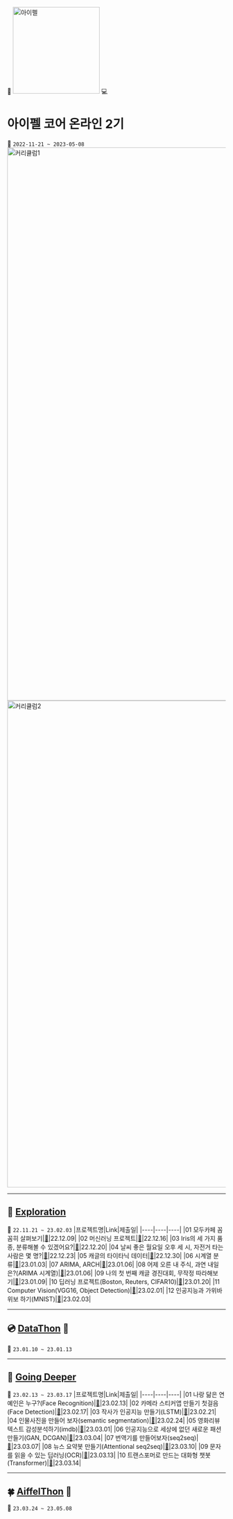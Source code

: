 :school: [<img width="200" alt="아이펠" src="https://user-images.githubusercontent.com/103846429/236384076-f419bad9-d4f6-4a07-a3cb-f8e4f60f6200.png">](https://aiffel.io/) :computer:

# 아이펠 코어 온라인 2기
:calendar: `2022-11-21 ~ 2023-05-08`  
<img width="1276" alt="커리큘럼1" src="https://user-images.githubusercontent.com/103846429/236385010-04f71f49-3795-4e84-91e4-2179cacacc71.png">  
<img width="1123" alt="커리큘럼2" src="https://user-images.githubusercontent.com/103846429/236385079-296b3bf3-01ed-42d7-a53e-7f9c9797105b.png">  

---
:closed_book: [Exploration](https://github.com/M-05/aiffel_onlin_class/tree/main/Exploration)
---
:seedling: `22.11.21 ~ 23.02.03`
|프로젝트명|Link|제출일|
|----|----|----|
|01 모두카페 꼼꼼히 살펴보기|[:seedling:](https://github.com/M-05/aiffel_onlin_class/blob/main/Exploration/%5BE-01%5DStudy_Cafe%20%5B22.12.09%5D.ipynb)|22.12.09|
|02 머신러닝 프로젝트|[:seedling:](https://github.com/M-05/aiffel_onlin_class/blob/main/Exploration/%5BE-02%5DAirbnb_in_New_York%20%5B22.12.16%5D.ipynb)|22.12.16|
|03 Iris의 세 가지 품종, 분류해볼 수 있겠어요?|[:seedling:](https://github.com/M-05/aiffel_onlin_class/blob/main/Exploration/%5BE-03%5Ddigits%2C%20wine%2C%20cancer%20%5B22.12.20%5D.ipynb)|22.12.20|
|04 날씨 좋은 월요일 오후 세 시, 자전거 타는 사람은 몇 명?|[:seedling:](https://github.com/M-05/aiffel_onlin_class/blob/main/Exploration/%5BE-04%5Ddiabetes%20%26%20bike-sharing-demand%20%5B22.12.23%5D.ipynb)|22.12.23|
|05 캐글의 타이타닉 데이터|[:seedling:](https://github.com/M-05/aiffel_onlin_class/blob/main/Exploration/%5BE-05%5DTitanic%20%5B22.12.30%5D.ipynb)|22.12.30|
|06 시계열 분류|[:seedling:](https://github.com/M-05/aiffel_onlin_class/blob/main/Exploration/%5BE-06%5DTime%20Series%20%5B23.01.03%5D.ipynb)|23.01.03|
|07 ARIMA, ARCH|[:seedling:](https://github.com/M-05/aiffel_onlin_class/blob/main/Exploration/%5BE-07%5DARIMA%2C%20ARCH%20%5B23.01.06%5D.ipynb)|23.01.06|
|08 어제 오른 내 주식, 과연 내일은?(ARIMA 시계열)|[:seedling:](https://github.com/M-05/aiffel_onlin_class/blob/main/Exploration/%5BE-08%5DPredict%20stocks%20%5B23.01.06%5D.ipynb)|23.01.06|
|09 나의 첫 번째 캐글 경진대회, 무작정 따라해보기|[:seedling:](https://github.com/M-05/aiffel_onlin_class/blob/main/Exploration/%5BE-09%5Dchallenge2019%20%5B23.01.09%5D.ipynb)|23.01.09|
|10 딥러닝 프로젝트(Boston, Reuters, CIFAR10)|[:seedling:](https://github.com/M-05/aiffel_onlin_class/blob/main/Exploration/%5BE-10%5DDeep_Learning_Project%20%5B23.01.20%5D.ipynb)|23.01.20|
|11 Computer Vision(VGG16, Object Detection)|[:seedling:](https://github.com/M-05/aiffel_onlin_class/tree/main/Exploration/E-11%20%5B23.02.01%5D)|23.02.01|
|12 인공지능과 가위바위보 하기(MNIST)|[:seedling:](https://github.com/M-05/aiffel_onlin_class/blob/main/Exploration/%5BE-12%5DRockPaperScissor%20%5B23.02.03%5D.ipynb)|23.02.03|



---
:cd: [DataThon](https://github.com/M-05/aiffel_onlin_class/tree/main/Data-Thon) :ghost:
---
:cactus: `23.01.10 ~ 23.01.13`


---
:blue_book: [Going Deeper](https://github.com/M-05/aiffel_onlin_class/tree/main/Going%20Deeper)
---
:leaves: `23.02.13 ~ 23.03.17`
|프로젝트명|Link|제출일|
|----|----|----|
|01 나랑 닮은 연예인은 누구?(Face Recognition)|[:musical_score:](https://github.com/M-05/aiffel_onlin_class/blob/main/Going%20Deeper/%5BGD-01%5Dface_recognition_with_castlemoney%20%5B23.02.13%5D.ipynb)|23.02.13|
|02 카메라 스티커앱 만들기 첫걸음(Face Detection)|[:newspaper:](https://github.com/M-05/aiffel_onlin_class/blob/main/Going%20Deeper/%5BGD-02%5Dput_cat_whiskers_on_jiyoung%20%5B23.02.17%5D.ipynb)|23.02.17|
|03 작사가 인공지능 만들기(LSTM)|[:musical_keyboard:](https://github.com/M-05/aiffel_onlin_class/blob/main/Going%20Deeper/%5BGD-03%5Dcompose_lyrics_for_u%20%5B23.02.21%5D.ipynb)|23.02.21|
|04 인물사진을 만들어 보자(semantic segmentation)|[:musical_score:](https://github.com/M-05/aiffel_onlin_class/blob/main/Going%20Deeper/%5BGD-04%5Dshallow_depth_of_field%20%5B23.02.24%5D.ipynb)|23.02.24|
|05 영화리뷰 텍스트 감성분석하기(imdb)|[:newspaper:](https://github.com/M-05/aiffel_onlin_class/blob/main/Going%20Deeper/%5BGD-05%5Dnaver_sentiment_movie_with_j%26j%20%5B23.03.01%5D.ipynb)|23.03.01|
|06 인공지능으로 세상에 없던 새로운 패션 만들기(GAN, DCGAN)|[:musical_keyboard:](https://github.com/M-05/aiffel_onlin_class/blob/main/Going%20Deeper/GD-06%20%5B23.03.04%5D/%5BGD-06%5Dthe_saddest%20%5B23.03.04%5D.ipynb)|23.03.04|
|07 번역기를 만들어보자(seq2seq)|[:musical_score:](https://github.com/M-05/aiffel_onlin_class/blob/main/Going%20Deeper/GD-07%20%5B23.03.07%5D/%5BGD-07%5Dsecond_translate_E%26F.ipynb)|23.03.07|
|08 뉴스 요약봇 만들기(Attentional seq2seq)|[:newspaper:](https://github.com/M-05/aiffel_onlin_class/blob/main/Going%20Deeper/GD-08%20%5B23.03.10%5D/%5BGD-08%5DNewJeans_Attention.ipynb)|23.03.10|
|09 문자를 읽을 수 있는 딥러닝(OCR)|[:musical_keyboard:](https://github.com/M-05/aiffel_onlin_class/blob/main/Going%20Deeper/GD-09%20%5B23.03.13%5D/%5BGD-09%5DOCR.ipynb)|23.03.13|
|10 트랜스포머로 만드는 대화형 챗봇(Transformer)|[:musical_score:](https://github.com/M-05/aiffel_onlin_class/tree/main/Going%20Deeper/GD-10%20%5B23.03.14%5D)|23.03.14|

---
:four_leaf_clover: [AiffelThon](https://github.com/M-05/gal) :telescope:
---
:deciduous_tree: `23.03.24 ~ 23.05.08`
